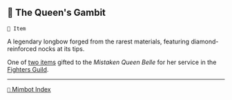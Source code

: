 ## 🏹 The Queen's Gambit

`📜 Item`

A legendary longbow forged from the rarest materials, featuring diamond-reinforced nocks at its tips.

One of [two items](<https://zeithalt.github.io/r/queens_companion.html>) gifted to the _Mistaken Queen Belle_ for her service in the [Fighters Guild](<https://zeithalt.github.io/r/fighters_guild.html>).

-----
[`📑` Mimbot Index](<https://zeithalt.github.io/r/#7770>)
<!---
keywords:  
aliases: 
-->